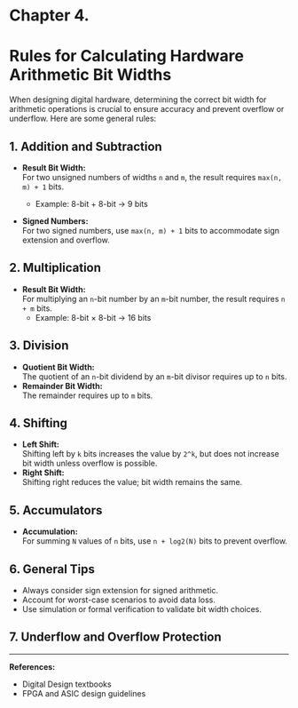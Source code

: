 Chapter 4.
==

# Rules for Calculating Hardware Arithmetic Bit Widths

When designing digital hardware, determining the correct bit width for arithmetic operations is crucial to ensure accuracy and prevent overflow or underflow. Here are some general rules:

## 1. Addition and Subtraction
- **Result Bit Width:**  
    For two unsigned numbers of widths `n` and `m`, the result requires `max(n, m) + 1` bits.
    - Example: 8-bit + 8-bit → 9 bits

- **Signed Numbers:**  
    For two signed numbers, use `max(n, m) + 1` bits to accommodate sign extension and overflow.

## 2. Multiplication
- **Result Bit Width:**  
    For multiplying an `n`-bit number by an `m`-bit number, the result requires `n + m` bits.
    - Example: 8-bit × 8-bit → 16 bits

## 3. Division
- **Quotient Bit Width:**  
    The quotient of an `n`-bit dividend by an `m`-bit divisor requires up to `n` bits.
- **Remainder Bit Width:**  
    The remainder requires up to `m` bits.

## 4. Shifting
- **Left Shift:**  
    Shifting left by `k` bits increases the value by `2^k`, but does not increase bit width unless overflow is possible.
- **Right Shift:**  
    Shifting right reduces the value; bit width remains the same.

## 5. Accumulators
- **Accumulation:**  
    For summing `N` values of `n` bits, use `n + log2(N)` bits to prevent overflow.

## 6. General Tips
- Always consider sign extension for signed arithmetic.
- Account for worst-case scenarios to avoid data loss.
- Use simulation or formal verification to validate bit width choices.


## 7. Underflow and Overflow Protection


---
**References:**  
- Digital Design textbooks  
- FPGA and ASIC design guidelines
